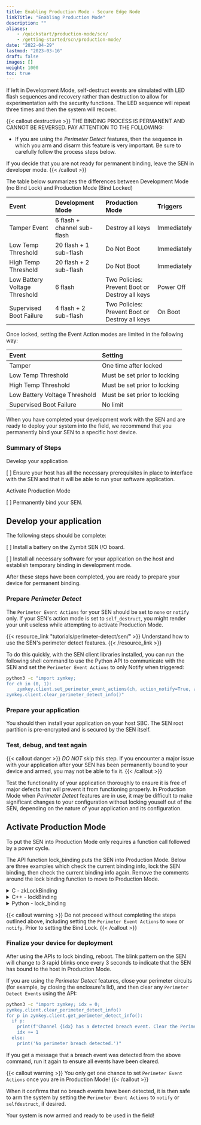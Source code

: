 ```yaml
---
title: Enabling Production Mode - Secure Edge Node
linkTitle: "Enabling Production Mode"
description: ""
aliases:
    - /quickstart/production-mode/scn/
    - /getting-started/scn/production-mode/
date: "2022-04-29"
lastmod: "2023-03-16"
draft: false
images: []
weight: 1000
toc: true
---
```


If left in Development Mode, self-destruct events are simulated with LED flash sequences and recovery rather than destruction to allow for experimentation with the security functions. The LED sequence will repeat three times and then the system will recover.

{{< callout destructive >}}
THE BINDING PROCESS IS PERMANENT AND CANNOT BE REVERSED. PAY ATTENTION TO THE FOLLOWING:

* If you are using the *Perimeter Detect* features, then the sequence in which you arm and disarm this feature is very important. Be sure to carefully follow the process steps below.

If you decide that you are not ready for permanent binding, leave the SEN in developer mode.
{{< /callout >}}

The table below summarizes the differences between Development Mode (no Bind Lock) and Production Mode (Bind Locked)

| Event | Development Mode | Production Mode | Triggers |
| :---- | :---- | :---- | :---- |
| Tamper Event| 6 flash + channel sub-flash | Destroy all keys | Immediately |
| Low Temp Threshold | 20 flash + 1 sub-flash | Do Not Boot | Immediately |
| High Temp Threshold | 20 flash + 2 sub-flash | Do Not Boot | Immediately |
| Low Battery Voltage Threshold | 6 flash | Two Policies: Prevent Boot or Destroy all keys | Power Off |
| Supervised Boot Failure | 4 flash + 2 sub-flash | Two Policies: Prevent Boot or Destroy all keys | On Boot |


Once locked, setting the Event Action modes are limited in the following way:

| Event | Setting |
| :---- | :----- |
| Tamper | One time after locked |
| Low Temp Threshold | Must be set prior to locking |
| High Temp Threshold | Must be set prior to locking |
| Low Battery Voltage Threshold | Must be set prior to locking |
| Supervised Boot Failure | No limit |

When you have completed your development work with the SEN and are ready to deploy your system into the field, we recommend that you permanently bind your SEN to a specific host device.

### Summary of Steps

Develop your application

[ ] Ensure your host has all the necessary prerequisites in place to interface with the SEN and that it will be able to run your software application.

Activate Production Mode

[ ] Permanently bind your SEN.

## Develop your application

The following steps should be complete:

[ ] Install a battery on the Zymbit SEN I/O board.

[ ] Install all necessary software for your application on the host and establish temporary binding in development mode.

After these steps have been completed, you are ready to prepare your device for permanent binding.

### Prepare *Perimeter Detect*

The `Perimeter Event Actions` for your SEN should be set to `none` or `notify` only. If your SEN's action mode is set to `self_destruct`, you might render your unit useless while attempting to activate Production Mode.

{{< resource_link "tutorials/perimeter-detect/sen/" >}}
Understand how to use the SEN's perimeter detect features.
{{< /resource_link >}}

To do this quickly, with the SEN client libraries installed, you can run the following shell command to use the Python API to communicate with the SEN and set the `Perimeter Event Actions` to only Notify when triggered:

```bash
python3 -c "import zymkey;
for ch in (0, 1):
    zymkey.client.set_perimeter_event_actions(ch, action_notify=True, action_self_destruct=False)
zymkey.client.clear_perimeter_detect_info()"
```

### Prepare your application

You should then install your application on your host SBC. The SEN root partition is pre-encrypted and is secured by the SEN itself.

### Test, debug, and test again

{{< callout danger >}}
*DO NOT* skip this step. If you encounter a major issue with your application after your SEN has been permanently bound to your device and armed, you may not be able to fix it.
{{< /callout >}}

Test the functionality of your application thoroughly to ensure it is free of major defects that will prevent it from functioning properly. In Production Mode when *Perimeter Detect* features are in use, it may be difficult to make significant changes to your configuration without locking youself out of the SEN, depending on the nature of your application and its configuration.

## Activate Production Mode

To put the SEN into Production Mode only requires a function call followed by a power cycle.

The API function lock_binding puts the SEN into Production Mode. Below are three examples which check the current binding info, lock the SEN binding, then check the current binding info again. Remove the comments around the lock binding function to move to Production Mode.

<details>

<summary>C - zkLockBinding</summary>
<br>

```
// gcc example_binding.c -I /usr/include/zymkey -l zk_app_utils -o example_binding

#include <stdio.h>
#include <stdlib.h>
#include <string.h>

#include "zk_app_utils.h"
#include "zk_b64.h"

void check_code(int code, char* location){
  if (code < 0)
  {
    fprintf(stderr, "FAILURE: %s - %s\n", location, strerror(code));
  }
  else if (code >= 0)
  {
    fprintf(stdout, "SUCCESS: %s - %d\n", location, code);
  }
}

void HSM_soft_bind(zkCTX zk_ctx)
{
  bool binding_is_locked = false;
  bool is_bound = false;
  int ret = zkGetCurrentBindingInfo(zk_ctx, &binding_is_locked, &is_bound);
  check_code(ret, "zkGetCurrentBindingInfo");
  printf("Binding is locked: ");
  printf(binding_is_locked ? "true" : "false");
  printf("\n");
  printf("SEN is bound: ");
  printf(is_bound ? "true" : "false");
  printf("\n\n");

  //ret = zkLockBinding(zk_ctx);
  //if(binding_is_locked && is_bound)
  //{
  //  check_code(ret, "zkLockBinding - Already Bound");
  //}
  //else
  //{
  //  check_code(ret, "zkLockBinding");
  //}
  //printf("\n");

  ret = zkGetCurrentBindingInfo(zk_ctx, &binding_is_locked, &is_bound);
  check_code(ret, "zkGetCurrentBindingInfo");
  printf("Binding is locked: ");
  printf(binding_is_locked ? "true" : "false");
  printf("\n");
  printf("SEN is bound: ");
  printf(is_bound ? "true" : "false");
  printf("\n\n");
}

int main()
{
  zkCTX zk_ctx;
  int status = zkOpen(&zk_ctx);
  check_code(status, "zkOpen");
  printf("\n\n");

  HSM_soft_bind(zk_ctx);

  status = zkClose(zk_ctx);
  check_code(status, "zkClose");
  printf("\n");

  return 0;
}
```
</details>


<details>
<summary>C++ - lockBinding</summary>
<br>

```
#include <stdio.h>
#include <zkAppUtilsClass.h>

using namespace std;
using namespace zkAppUtils;

void HSM_soft_bind(zkClass* zk_inst)
{
  bool binding_is_locked = false;
  bool is_bound = false;
  zk_inst->getCurrentBindingInfo(binding_is_locked, is_bound);
  printf("Binding is locked: ");
  printf(binding_is_locked ? "true" : "false");
  printf("\n");
  printf("SEN is bound: ");
  printf(is_bound ? "true" : "false");
  printf("\n");

  //zk_inst->lockBinding();
  //printf("lockBinding successful\n");

  zk_inst->getCurrentBindingInfo(binding_is_locked, is_bound);
  printf("Binding is locked: ");
  printf(binding_is_locked ? "true" : "false");
  printf("\n");
  printf("SEN is bound: ");
  printf(is_bound ? "true" : "false");
  printf("\n");
}

int main()
{
  zkClass* zk_inst;
  zk_inst = new zkClass();

  HSM_soft_bind(zk_inst);

  delete zk_inst;
  return 0;
}
```
</details>


<details>

<summary>Python - lock_binding</summary>
<br>

```python
import zymkey
tup = zymkey.client.get_current_binding_info()
print("SEN is bound: " + str(tup[1]))
print("Binding is locked: " + str(tup[0]))

#zymkey.client.lock_binding()

tup = zymkey.client.get_current_binding_info()
print("SEN is bound: " + str(tup[1]))
print("Binding is locked: " + str(tup[0]))
```
</details>

{{< callout warning >}}
Do not proceed without completing the steps outlined above, including setting the `Perimeter Event Actions` to `none` or `notify`. Prior to setting the Bind Lock.
{{< /callout >}}


### Finalize your device for deployment

After using the APIs to lock binding, reboot. The blink pattern on the SEN will change to 3 rapid blinks once every 3 seconds to indicate that the SEN has bound to the host in Production Mode.

If you are using the *Perimeter Detect* features, close your perimeter circuits (for example, by closing the enclosure's lid), and then clear any `Perimeter Detect Events` using the API:

```bash
python3 -c "import zymkey; idx = 0;
zymkey.client.clear_perimeter_detect_info()
for p in zymkey.client.get_perimeter_detect_info():
  if p:
    print(f'Channel {idx} has a detected breach event. Clear the Perimeter Detect Events again.')
    idx += 1
  else:
    print('No perimeter breach detected.')"
```

If you get a message that a breach event was detected from the above command, run it again to ensure all events have been cleared.

{{< callout warning >}}
You only get one chance to set `Perimeter Event Actions` once you are in Production Mode!
{{< /callout >}}

When it confirms that no breach events have been detected, it is then safe to arm the system by setting the `Perimeter Event Actions` to `notify` or `selfdestruct`, if desired.

Your system is now armed and ready to be used in the field!

